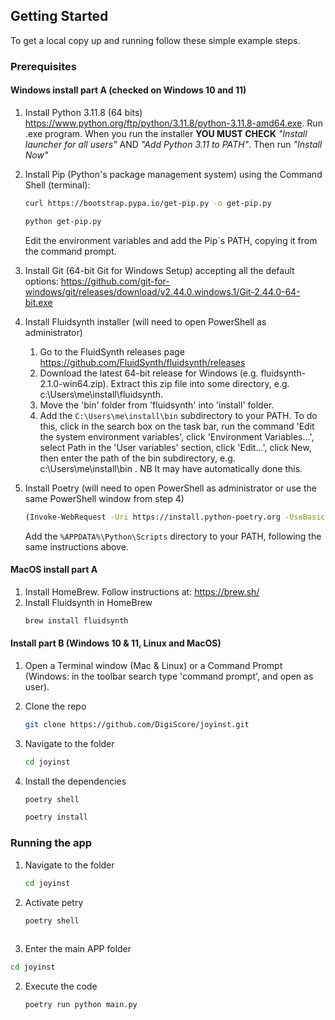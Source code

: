<!-- GETTING STARTED -->
## Getting Started

To get a local copy up and running follow these simple example steps.

### Prerequisites

#### Windows install part A (checked on Windows 10 and 11)

1. Install Python 3.11.8 (64 bits) https://www.python.org/ftp/python/3.11.8/python-3.11.8-amd64.exe. Run .exe program. When you run the installer **YOU MUST CHECK** *"Install launcher for all users"* AND *"Add Python 3.11 to PATH"*. Then run *"Install Now"*

2. Install Pip (Python's package management system) using the Command Shell (terminal):
   ```sh
   curl https://bootstrap.pypa.io/get-pip.py -o get-pip.py
   ```
   ```sh
   python get-pip.py
   ```
   Edit the environment variables and add the Pip´s PATH, copying it from the command prompt.

3. Install Git (64-bit Git for Windows Setup) accepting all the default options: https://github.com/git-for-windows/git/releases/download/v2.44.0.windows.1/Git-2.44.0-64-bit.exe

4. Install Fluidsynth installer (will need to open PowerShell as administrator)
   1. Go to the FluidSynth releases page https://github.com/FluidSynth/fluidsynth/releases
   2. Download the latest 64-bit release for Windows (e.g. fluidsynth-2.1.0-win64.zip). Extract this zip file into some directory, e.g. c:\Users\me\install\fluidsynth.
   3. Move the 'bin' folder from 'fluidsynth' into 'install' folder.
   4. Add the `C:\Users\me\install\bin` subdirectory to your PATH. To do this, click in the search box on the task bar, run the command 'Edit the system environment variables', click 'Environment Variables…', select Path in the 'User variables' section, click 'Edit…', click New, then enter the path of the bin subdirectory, e.g. c:\Users\me\install\bin . NB It may have automatically done this.
   
5. Install Poetry (will need to open PowerShell as administrator or use the same PowerShell window from step 4)
   ```sh
   (Invoke-WebRequest -Uri https://install.python-poetry.org -UseBasicParsing).Content | py -
   ```
   Add the `%APPDATA%\Python\Scripts` directory to your PATH, following the same instructions above.


#### MacOS install part A

1. Install HomeBrew. Follow instructions at: https://brew.sh/
2. Install Fluidsynth in HomeBrew
   ```sh
   brew install fluidsynth
   ```
   
#### Install part B (Windows 10 & 11, Linux and MacOS)

1. Open a Terminal window (Mac & Linux) or a Command Prompt (Windows: in the toolbar search type 'command prompt', and open as user).

2. Clone the repo
   ```sh
   git clone https://github.com/DigiScore/joyinst.git
   ```
3. Navigate to the folder
   ```sh
   cd joyinst
   ```
4. Install the dependencies
   ```sh
   poetry shell
   ```
   ```sh
   poetry install
   ```

### Running the app

1. Navigate to the folder
   ```sh
   cd joyinst
   
2. Activate petry
   ```sh
   poetry shell
     
3.  Enter the main APP folder
   ```sh
   cd joyinst
   ```

2. Execute the code
   ```sh
   poetry run python main.py
   ```
